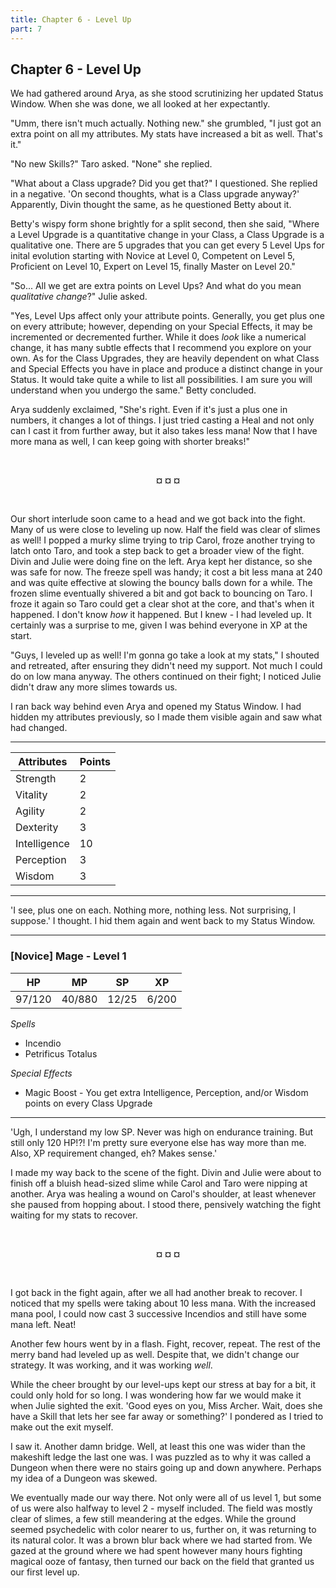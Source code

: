 ```yaml
---
title: Chapter 6 - Level Up
part: 7
---
```


## Chapter 6 - Level Up

We had gathered around Arya, as she stood scrutinizing her updated Status Window. When she was done, we all looked at her expectantly.

"Umm, there isn't much actually. Nothing new." she grumbled, "I just got an extra point on all my attributes. My stats have increased a bit as well. That's it."

"No new Skills?" Taro asked. "None" she replied.

"What about a Class upgrade? Did you get that?" I questioned. She replied in a negative. 'On second thoughts, what is a Class upgrade anyway?' Apparently, Divin thought the same, as he questioned Betty about it.

Betty's wispy form shone brightly for a split second, then she said, "Where a Level Upgrade is a quantitative change in your Class, a Class Upgrade is a qualitative one. There are 5 upgrades that you can get every 5 Level Ups for inital evolution starting with Novice at Level 0, Competent on Level 5, Proficient on Level 10, Expert on Level 15, finally Master on Level 20."

"So... All we get are extra points on Level Ups? And what do you mean *qualitative change*?" Julie asked.

"Yes, Level Ups affect only your attribute points. Generally, you get plus one on every attribute; however, depending on your Special Effects, it may be incremented or decremented further. While it does *look* like a numerical change, it has many subtle effects that I recommend you explore on your own. As for the Class Upgrades, they are heavily dependent on what Class and Special Effects you have in place and produce a distinct change in your Status. It would take quite a while to list all possibilities. I am sure you will understand when you undergo the same." Betty concluded.

Arya suddenly exclaimed, "She's right. Even if it's just a plus one in numbers, it changes a lot of things. I just tried casting a Heal and not only can I cast it from further away, but it also takes less mana! Now that I have more mana as well, I can keep going with shorter breaks!"


<br />
 <p style="text-align:center"><strong>¤ ¤ ¤</strong></p> 
<br />


Our short interlude soon came to a head and we got back into the fight. Many of us were close to leveling up now. Half the field was clear of slimes as well! I popped a murky slime trying to trip Carol, froze another trying to latch onto Taro, and took a step back to get a broader view of the fight. Divin and Julie were doing fine on the left. Arya kept her distance, so she was safe for now. The freeze spell was handy; it cost a bit less mana at 240 and was quite effective at slowing the bouncy balls down for a while. The frozen slime eventually shivered a bit and got back to bouncing on Taro. I froze it again so Taro could get a clear shot at the core, and that's when it happened. I don't know *how* it happened. But I knew - I had leveled up. It certainly was a surprise to me, given I was behind everyone in XP at the start.

"Guys, I leveled up as well! I'm gonna go take a look at my stats," I shouted and retreated, after ensuring they didn't need my support. Not much I could do on low mana anyway. The others continued on their fight; I noticed Julie didn't draw any more slimes towards us.

I ran back way behind even Arya and opened my Status Window. I had hidden my attributes previously, so I made them visible again and saw what had changed.


---

| Attributes   | Points |
| --------     | ------ |
| Strength     | 2      |
| Vitality     | 2      |
| Agility      | 2      |
| Dexterity    | 3      |
| Intelligence | 10     |
| Perception   | 3      |
| Wisdom       | 3      |

---


'I see, plus one on each. Nothing more, nothing less. Not surprising, I suppose.' I thought. I hid them again and went back to my Status Window.


---

### [Novice] Mage - Level 1

| HP     | MP     | SP     | XP    |
|--------|--------|--------|-------|
| 97/120 | 40/880 | 12/25 | 6/200 |

*Spells*

* Incendio
* Petrificus Totalus

*Special Effects*

* Magic Boost - You get extra Intelligence, Perception, and/or Wisdom points on every Class Upgrade

---


'Ugh, I understand my low SP. Never was high on endurance training. But still only 120 HP!?! I'm pretty sure everyone else has way more than me. Also, XP requirement changed, eh? Makes sense.'

I made my way back to the scene of the fight. Divin and Julie were about to finish off a bluish head-sized slime while Carol and Taro were nipping at another. Arya was healing a wound on Carol's shoulder, at least whenever she paused from hopping about. I stood there, pensively watching the fight waiting for my stats to recover.


<br />
 <p style="text-align:center"><strong>¤ ¤ ¤</strong></p> 
<br />


I got back in the fight again, after we all had another break to recover. I noticed that my spells were taking about 10 less mana. With the increased mana pool, I could now cast 3 successive Incendios and still have some mana left. Neat!

Another few hours went by in a flash. Fight, recover, repeat. The rest of the merry band had leveled up as well. Despite that, we didn't change our strategy. It was working, and it was working *well*.

While the cheer brought by our level-ups kept our stress at bay for a bit, it could only hold for so long. I was wondering how far we would make it when Julie sighted the exit. 'Good eyes on you, Miss Archer. Wait, does she have a Skill that lets her see far away or something?' I pondered as I tried to make out the exit myself.

I saw it. Another damn bridge. Well, at least this one was wider than the makeshift ledge the last one was. I was puzzled as to why it was called a Dungeon when there were no stairs going up and down anywhere. Perhaps my idea of a Dungeon was skewed.

We eventually made our way there. Not only were all of us level 1, but some of us were also halfway to level 2 - myself included. The field was mostly clear of slimes, a few still meandering at the edges. While the ground seemed psychedelic with color nearer to us, further on, it was returning to its natural color. It was a brown blur back where we had started from. We gazed at the ground where we had spent however many hours fighting magical ooze of fantasy, then turned our back on the field that granted us our first level up.

